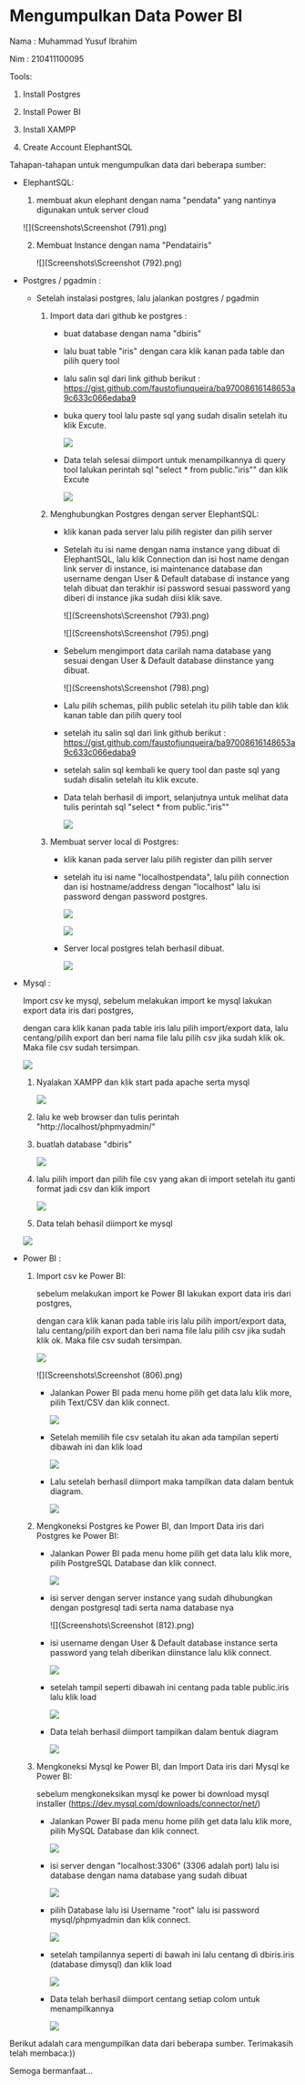 # Mengumpulkan Data Power BI

Nama : Muhammad Yusuf Ibrahim

Nim : 210411100095



Tools:

1. Install Postgres
2. Install Power BI
3. Install XAMPP

4. Create Account ElephantSQL

   

Tahapan-tahapan untuk mengumpulkan data dari beberapa sumber:

- ElephantSQL:

  1. membuat akun elephant dengan nama "pendata" yang nantinya digunakan untuk server cloud

  ![](Screenshots\Screenshot (791).png)

     2. Membuat Instance dengan nama "Pendatairis"

        ![](Screenshots\Screenshot (792).png)

- Postgres / pgadmin :

  - Setelah instalasi postgres, lalu jalankan postgres / pgadmin

    1. Import data dari github ke postgres :

       - buat database dengan nama "dbiris"

       - lalu buat table "iris" dengan cara klik kanan pada table dan pilih query tool

       - lalu salin sql dari link github berikut : https://gist.github.com/faustofjunqueira/ba97008616148653a9c633c066edaba9

       - buka query tool lalu paste sql yang sudah disalin setelah itu klik Excute.

         ![](Screenshots\image-20230302153922040.png)

       - Data telah selesai diimport untuk menampilkannya di query tool lalukan perintah sql "select * from public."iris"" dan klik Excute

         ![](Screenshots\image-20230302154255997.png)

         

    2. Menghubungkan Postgres dengan server ElephantSQL:

       - klik kanan pada server lalu pilih register dan pilih server 

       - Setelah itu isi name dengan nama instance yang dibuat di ElephantSQL, lalu klik Connection dan isi host name dengan link server di instance, isi maintenance database dan username dengan User & Default database di instance yang telah dibuat dan terakhir isi password sesuai password yang diberi di instance jika sudah diisi klik save.

         ![](Screenshots\Screenshot (793).png)

         ![](Screenshots\Screenshot (795).png)

       - Sebelum mengimport data carilah nama database yang sesuai dengan User & Default database diinstance yang dibuat.

         ![](Screenshots\Screenshot (798).png)

       - Lalu pilih schemas, pilih public setelah itu pilih table dan klik kanan table dan pilih query tool

       - setelah itu salin sql dari link github berikut : https://gist.github.com/faustofjunqueira/ba97008616148653a9c633c066edaba9

       - setelah salin sql kembali ke query tool dan paste sql yang sudah disalin setelah itu klik excute.

       - Data telah berhasil di import, selanjutnya untuk melihat data tulis perintah sql "select * from public."iris""

         ![](Screenshots/image-20230302161611434.png)

         

    3. Membuat server local di Postgres:

       - klik kanan pada server lalu pilih register dan pilih server 

       - setelah itu isi name "localhostpendata", lalu pilih connection dan isi hostname/address dengan "localhost" lalu isi password dengan password postgres.

         ![](Screenshots\image-20230302162311254.png)

         ![](Screenshots\image-20230302163022253.png)

       - Server local postgres telah berhasil dibuat.

         ![](Screenshots\image-20230302163349479.png)

  

- Mysql : 

  Import csv ke mysql, sebelum melakukan import ke mysql lakukan export data iris dari postgres,

  dengan cara klik kanan pada table iris lalu pilih import/export data, lalu centang/pilih export dan beri nama file lalu pilih csv jika sudah klik ok. Maka file csv sudah tersimpan.

  ![](Screenshots\image-20230302164631305.png)

  1. Nyalakan XAMPP dan klik start pada apache serta mysql

     ![](Screenshots\image-20230302172905896.png)

  2. lalu ke web browser dan tulis perintah "http://localhost/phpmyadmin/"

  3. buatlah database "dbiris"

     ![](Screenshots\image-20230302173156947.png)

  4. lalu pilih import dan pilih file csv yang akan di import setelah itu ganti format jadi csv dan klik import

     ![](Screenshots\image-20230302173458283.png)

  5.  Data telah behasil diimport ke mysql

     ![](Screenshots\image-20230302173648972.png)

- Power BI :

  1. Import csv ke Power BI:

     sebelum melakukan import ke Power BI lakukan export data iris dari postgres,

     dengan cara klik kanan pada table iris lalu pilih import/export data, lalu centang/pilih export dan beri nama file lalu pilih csv jika sudah klik ok. Maka file csv sudah tersimpan.

     ![](Screenshots\image-20230302164631305.png)

     ![](Screenshots\Screenshot (806).png)

     - Jalankan Power BI pada menu home pilih get data lalu klik more, pilih Text/CSV dan klik connect.

       ![](Screenshots\image-20230302165123994.png)

     - Setelah memilih file csv setalah itu akan ada tampilan seperti dibawah ini dan klik load

       ![](Screenshots\image-20230302165701467.png)

     - Lalu setelah berhasil diimport maka tampilkan data dalam bentuk diagram.

       ![](Screenshots\image-20230302170202787.png)

       

  2. Mengkoneksi Postgres ke Power BI, dan Import Data iris dari Postgres ke Power BI:

     - Jalankan Power BI pada menu home pilih get data lalu klik more, pilih PostgreSQL Database dan klik connect.

       ![](Screenshots\image-20230302170822605.png)

     - isi server dengan server instance yang sudah dihubungkan dengan postgresql tadi serta nama database nya

       ![](Screenshots\Screenshot (812).png)

     - isi username dengan User & Default database instance serta password yang telah diberikan diinstance lalu klik connect.

       ![](Screenshots\image-20230302171415739.png)

     - setelah tampil seperti dibawah ini centang pada table public.iris lalu klik load 

       ![](Screenshots\image-20230302171537087.png)

     - Data telah berhasil diimport tampilkan dalam bentuk diagram

       ![](Screenshots\image-20230302175750176.png)

  3. Mengkoneksi Mysql ke Power BI, dan Import Data iris dari Mysql ke Power BI:
  
     sebelum mengkoneksikan mysql ke power bi download mysql installer (https://dev.mysql.com/downloads/connector/net/)
  
     - Jalankan Power BI pada menu home pilih get data lalu klik more, pilih MySQL Database dan klik connect.
  
       ![](Screenshots\image-20230302174023997.png)
  
     - isi server dengan "localhost:3306" (3306 adalah port) lalu isi database dengan nama database yang sudah dibuat
  
       ![](Screenshots\image-20230302174548148.png)
  
     - pilih Database lalu isi Username "root" lalu isi password mysql/phpmyadmin dan klik connect.
  
       ![](Screenshots\image-20230302175008404.png)
  
     - setelah tampilannya seperti di bawah ini lalu centang di dbiris.iris (database dimysql) dan klik load
  
       ![](Screenshots\image-20230302175303603.png)
  
     - Data telah berhasil diimport centang setiap colom untuk menampilkannya
  
       ![](Screenshots\image-20230302175630116.png)
  



Berikut adalah cara mengumpilkan data dari beberapa sumber. Terimakasih telah membaca:))

Semoga bermanfaat...
